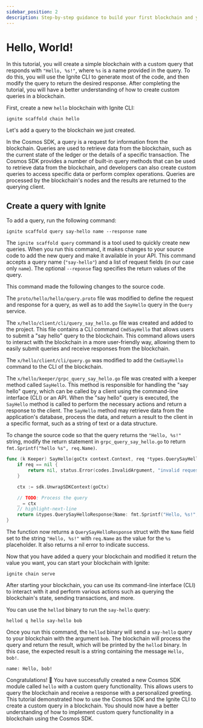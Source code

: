 ```yaml
---
sidebar_position: 2
description: Step-by-step guidance to build your first blockchain and your first Cosmos SDK module.
---
```


# Hello, World!

In this tutorial, you will create a simple blockchain with a custom query that
responds with `"Hello, %s!"`, where `%s` is a name provided in the query. To do
this, you will use the Ignite CLI to generate most of the code, and then modify
the query to return the desired response. After completing the tutorial, you
will have a better understanding of how to create custom queries in a
blockchain.

First, create a new `hello` blockchain with Ignite CLI:

```
ignite scaffold chain hello
```

Let's add a query to the blockchain we just created.

In the Cosmos SDK, a query is a request for information from the blockchain.
Queries are used to retrieve data from the blockchain, such as the current state
of the ledger or the details of a specific transaction. The Cosmos SDK provides
a number of built-in query methods that can be used to retrieve data from the
blockchain, and developers can also create custom queries to access specific
data or perform complex operations. Queries are processed by the blockchain's
nodes and the results are returned to the querying client.

## Create a query with Ignite

To add a query, run the following command:

```
ignite scaffold query say-hello name --response name
```

The `ignite scaffold query` command is a tool used to quickly create new
queries. When you run this command, it makes changes to your source code to add
the new query and make it available in your API. This command accepts a query
name (`"say-hello"`) and a list of request fields (in our case only `name`). The
optional `--reponse` flag specifies the return values of the query.

This command made the following changes to the source code.

The `proto/hello/hello/query.proto` file was modified to define the request and
response for a query, as well as to add the `SayHello` query in the `Query`
service. 

The `x/hello/client/cli/query_say_hello.go` file was created and added to the project.
This file contains a CLI command `CmdSayHello` that allows users to submit a
"say hello" query to the blockchain. This command allows users to interact with
the blockchain in a more user-friendly way, allowing them to easily submit
queries and receive responses from the blockchain.

The `x/hello/client/cli/query.go` was modified to add the `CmdSayHello` command
to the CLI of the blockchain.

The `x/hello/keeper/grpc_query_say_hello.go` file was created with a keeper
method called `SayHello`. This method is responsible for handling the "say
hello" query, which can be called by a client using the command-line interface
(CLI) or an API. When the "say hello" query is executed, the `SayHello` method
is called to perform the necessary actions and return a response to the client.
The `SayHello` method may retrieve data from the application's database, process
the data, and return a result to the client in a specific format, such as a
string of text or a data structure.

To change the source code so that the query returns the `"Hello, %s!"` string,
modify the return statement in `grpc_query_say_hello.go` to return
`fmt.Sprintf("hello %s", req.Name)`.

```go title="x/hello/keeper/grpc_query_say_hello.go"
func (k Keeper) SayHello(goCtx context.Context, req *types.QuerySayHelloRequest) (*types.QuerySayHelloResponse, error) {
	if req == nil {
		return nil, status.Error(codes.InvalidArgument, "invalid request")
	}

	ctx := sdk.UnwrapSDKContext(goCtx)

	// TODO: Process the query
	_ = ctx
	// highlight-next-line
	return &types.QuerySayHelloResponse{Name: fmt.Sprintf("Hello, %s!", req.Name)}, nil
}
```

The function now returns a `QuerySayHelloResponse` struct with the `Name` field
set to the string `"Hello, %s!"` with `req.Name` as the value for the `%s`
placeholder. It also returns a nil error to indicate success.

Now that you have added a query your blockchain and modified it return the value
you want, you can start your blockchain with Ignite:

```
ignite chain serve
```

After starting your blockchain, you can use its command-line interface (CLI) to
interact with it and perform various actions such as querying the blockchain's
state, sending transactions, and more.

You can use the `hellod` binary to run the `say-hello` query:

```
hellod q hello say-hello bob
```

Once you run this command, the `hellod` binary will send a `say-hello` query to
your blockchain with the argument `bob`. The blockchain will process the query
and return the result, which will be printed by the `hellod` binary. In this
case, the expected result is a string containing the message `Hello, bob!`.

```
name: Hello, bob!
```

Congratulations! 🎉 You have successfully created a new Cosmos SDK module called
`hello` with a custom query functionality. This allows users to query the
blockchain and receive a response with a personalized greeting. This tutorial
demonstrated how to use the Cosmos SDK and the Ignite CLI to create a custom
query in a blockchain. You should now have a better understanding of how to
implement custom query functionality in a blockchain using the Cosmos SDK.